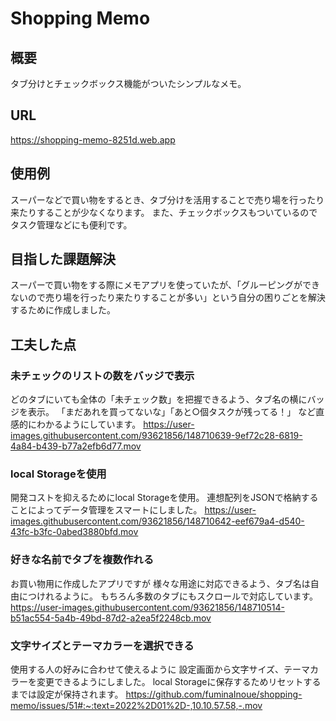 # Shopping Memo

## 概要
タブ分けとチェックボックス機能がついたシンプルなメモ。

## URL
https://shopping-memo-8251d.web.app

## 使用例
スーパーなどで買い物をするとき、タブ分けを活用することで売り場を行ったり来たりすることが少なくなります。
また、チェックボックスもついているのでタスク管理などにも便利です。

## 目指した課題解決
スーパーで買い物をする際にメモアプリを使っていたが、「グルーピングができないので売り場を行ったり来たりすることが多い」という自分の困りごとを解決するために作成しました。

## 工夫した点


### 未チェックのリストの数をバッジで表示
どのタブにいても全体の「未チェック数」を把握できるよう、タブ名の横にバッジを表示。
「まだあれを買ってないな」「あと○個タスクが残ってる！」
など直感的にわかるようにしています。
https://user-images.githubusercontent.com/93621856/148710639-9ef72c28-6819-4a84-b439-b77a2efb6d77.mov


### local Storageを使用
開発コストを抑えるためにlocal Storageを使用。
連想配列をJSONで格納することによってデータ管理をスマートにしました。
https://user-images.githubusercontent.com/93621856/148710642-eef679a4-d540-43fc-b3fc-0abed3880bfd.mov


### 好きな名前でタブを複数作れる
お買い物用に作成したアプリですが
様々な用途に対応できるよう、タブ名は自由につけれるように。
もちろん多数のタブにもスクロールで対応しています。
https://user-images.githubusercontent.com/93621856/148710514-b51ac554-5a4b-49bd-87d2-a2ea5f2248cb.mov


### 文字サイズとテーマカラーを選択できる
使用する人の好みに合わせて使えるように
設定画面から文字サイズ、テーマカラーを変更できるようにしました。
local Storageに保存するためリセットするまでは設定が保持されます。
https://github.com/fuminaInoue/shopping-memo/issues/51#:~:text=2022%2D01%2D-,10.10.57.58,-.mov
